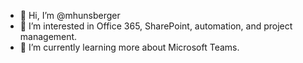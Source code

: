 - 👋 Hi, I’m @mhunsberger
- 👀 I’m interested in Office 365, SharePoint, automation, and project management. 
- 🌱 I’m currently learning more about Microsoft Teams.

<!---
mhunsberger/mhunsberger is a ✨ special ✨ repository because its `README.md` (this file) appears on your GitHub profile.
You can click the Preview link to take a look at your changes.
--->
